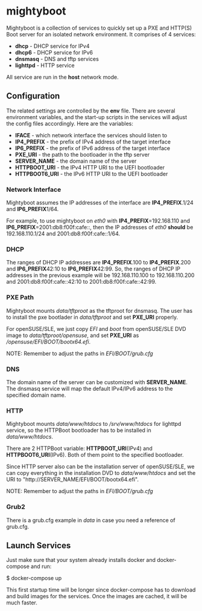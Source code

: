 # mightyboot

Mightyboot is a collection of services to quickly set up a PXE and HTTP(S)
Boot server for an isolated network environment. It comprises of 4 services:

* **dhcp** - DHCP service for IPv4
* **dhcp6** - DHCP service for IPv6
* **dnsmasq** - DNS and tftp services
* **lighttpd** - HTTP service

All service are run in the **host** network mode.

## Configuration

The related settings are controlled by the **env** file. There are several
environment variables, and the start-up scripts in the services will adjust the
config files accordingly. Here are the variables:

* **IFACE** - which network interface the services should listen to
* **IP4_PREFIX** - the prefix of IPv4 address of the target interface
* **IP6_PREFIX** - the prefix of IPv6 address of the target interface
* **PXE_URI** - the path to the bootloader in the tftp server
* **SERVER_NAME** - the domain name of the server
* **HTTPBOOT_URI** - the IPv4 HTTP URI to the UEFI bootloader
* **HTTPBOOT6_URI** - the IPv6 HTTP URI to the UEFI bootloader

### Network Interface

Mightyboot assumes the IP addresses of the interface are **IP4_PREFIX**.1/24
and **IP6_PREFIX**1/64.

For example, to use mightyboot on *eth0* with **IP4_PREFIX**=192.168.110 and
**IP6_PREFIX**=2001:db8:f00f:cafe::, then the IP addresses of *eth0* **should**
be 192.168.110.1/24 and 2001:db8:f00f:cafe::1/64.

### DHCP

The ranges of DHCP IP addresses are **IP4_PREFIX**.100 to **IP4_PREFIX**.200
and **IP6_PREFIX**42:10 to **IP6_PREFIX**42:99. So, the ranges of DHCP IP
addresses in the previous example will be 192.168.110.100 to 192.168.110.200
and 2001:db8:f00f:cafe::42:10 to 2001:db8:f00f:cafe::42:99.

### PXE Path

Mightyboot mounts *data/tftproot* as the tftproot for dnsmasq. The user has to
install the pxe bootlader in *data/tftproot* and set **PXE_URI** properly.

For openSUSE/SLE, we just copy *EFI* and *boot* from openSUSE/SLE DVD image to
*data/tftproot/opensuse*, and set **PXE_URI** as */opensuse/EFI/BOOT/bootx64.efi*.

NOTE: Remember to adjust the paths in *EFI/BOOT/grub.cfg*

### DNS

The domain name of the server can be customized with **SERVER_NAME**. The
dnsmasq service will map the default IPv4/IPv6 address to the specified
domain name.

### HTTP

Mightyboot mounts *data/www/htdocs* to */srv/www/htdocs* for lighttpd service,
so the HTTPBoot bootloader has to be installed in *data/www/htdocs*.

There are 2 HTTPBoot variable: **HTTPBOOT_URI**(IPv4) and
**HTTPBOOT6_URI**(IPv6). Both of them point to the specified bootloader.

Since HTTP server also can be the installation server of openSUSE/SLE, we can
copy everything in the installation DVD to *data/www/htdocs* and set the URI
to "http://SERVER_NAME/EFI/BOOT/bootx64.efi".

NOTE: Remember to adjust the paths in *EFI/BOOT/grub.cfg*

### Grub2

There is a grub.cfg example in *data* in case you need a reference of grub.cfg.

## Launch Services

Just make sure that your system already installs docker and docker-compose and
run:

  $ docker-compose up

This first startup time will be longer since docker-compose has to download
and build images for the services. Once the images are cached, it will be much
faster.
